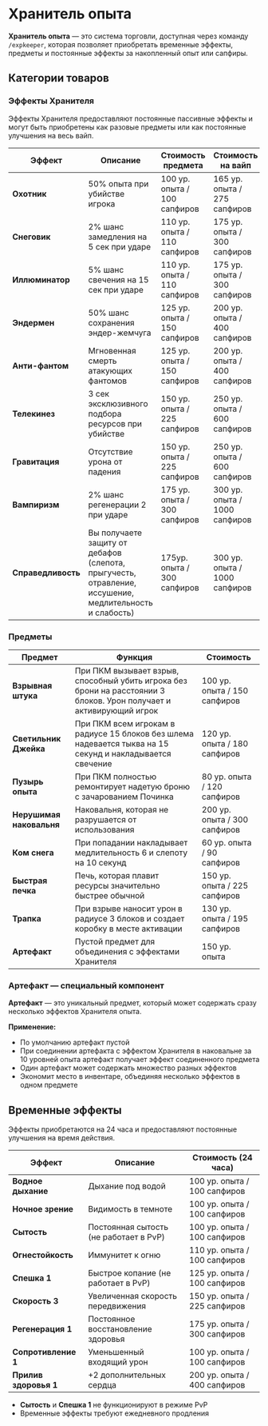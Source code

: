 # Хранитель опыта

**Хранитель опыта** — это система торговли, доступная через команду `/expkeeper`, которая позволяет приобретать временные эффекты, предметы и постоянные эффекты за накопленный опыт или сапфиры.

## Категории товаров

### Эффекты Хранителя

Эффекты Хранителя предоставляют постоянные пассивные эффекты и могут быть приобретены как разовые предметы или как постоянные улучшения на весь вайп.

| Эффект | Описание | Стоимость предмета | Стоимость на вайп |
|--------|----------|-------------------|-------------------|
| **Охотник** | 50% опыта при убийстве игрока | 100 ур. опыта / 100 сапфиров | 165 ур. опыта / 275 сапфиров |
| **Снеговик** | 2% шанс замедления на 5 сек при ударе | 110 ур. опыта / 110 сапфиров | 175 ур. опыта / 300 сапфиров |
| **Иллюминатор** | 5% шанс свечения на 15 сек при ударе | 110 ур. опыта / 110 сапфиров | 175 ур. опыта / 300 сапфиров |
| **Эндермен** | 50% шанс сохранения эндер-жемчуга | 125 ур. опыта / 150 сапфиров | 200 ур. опыта / 400 сапфиров |
| **Анти-фантом** | Мгновенная смерть атакующих фантомов | 125 ур. опыта / 150 сапфиров | 200 ур. опыта / 400 сапфиров |
| **Телекинез** | 3 сек эксклюзивного подбора ресурсов при убийстве | 150 ур. опыта / 225 сапфиров | 250 ур. опыта / 600 сапфиров |
| **Гравитация** | Отсутствие урона от падения | 150 ур. опыта / 225 сапфиров | 250 ур. опыта / 600 сапфиров |
| **Вампиризм** | 2% шанс регенерации 2 при ударе | 175 ур. опыта / 300 сапфиров | 300 ур. опыта / 1000 сапфиров |
| **Справедливость** | Вы получаете защиту от дебафов (слепота, прыгучесть, отравление, иссушение, медлительность и слабость) | 175ур. опыта / 300 сапфиров | 300 ур. опыта / 1000 сапфиров |

### Предметы

| Предмет | Функция | Стоимость |
|---------|---------|-----------|
| **Взрывная штука** | При ПКМ вызывает взрыв, способный убить игрока без брони на расстоянии 3 блоков. Урон получает и активирующий игрок | 100 ур. опыта / 150 сапфиров |
| **Светильник Джейка** | При ПКМ всем игрокам в радиусе 15 блоков без шлема надевается тыква на 15 секунд и накладывается свечение | 120 ур. опыта / 180 сапфиров |
| **Пузырь опыта** | При ПКМ полностью ремонтирует надетую броню с зачарованием Починка | 80 ур. опыта / 120 сапфиров |
| **Нерушимая наковальня** | Наковальня, которая не разрушается от использования | 200 ур. опыта / 300 сапфиров |
| **Ком снега** | При попадании накладывает медлительность 6 и слепоту на 10 секунд | 60 ур. опыта / 90 сапфиров |
| **Быстрая печка** | Печь, которая плавит ресурсы значительно быстрее обычной | 150 ур. опыта / 225 сапфиров |
| **Трапка** | При взрыве наносит урон в радиусе 3 блоков и создает коробку в месте активации | 130 ур. опыта / 195 сапфиров |
| **Артефакт** | Пустой предмет для объединения с эффектами Хранителя | 150 ур. опыта |

### Артефакт — специальный компонент

**Артефакт** — это уникальный предмет, который может содержать сразу несколько эффектов Хранителя опыта. 

**Применение:**
- По умолчанию артефакт пустой
- При соединении артефакта с эффектом Хранителя в наковальне за 10 уровней опыта артефакт получает эффект соединенного предмета
- Один артефакт может содержать множество разных эффектов
- Экономит место в инвентаре, объединяя несколько эффектов в одном предмете

## Временные эффекты

Эффекты приобретаются на 24 часа и предоставляют постоянные улучшения на время действия.

| Эффект | Описание | Стоимость (24 часа) |
|--------|----------|---------------------|
| **Водное дыхание** | Дыхание под водой | 100 ур. опыта / 100 сапфиров |
| **Ночное зрение** | Видимость в темноте | 100 ур. опыта / 100 сапфиров |
| **Сытость** | Постоянная сытость (не работает в PvP) | 100 ур. опыта / 100 сапфиров |
| **Огнестойкость** | Иммунитет к огню | 110 ур. опыта / 100 сапфиров |
| **Спешка 1** | Быстрое копание (не работает в PvP) | 125 ур. опыта / 100 сапфиров |
| **Скорость 3** | Увеличенная скорость передвижения | 150 ур. опыта / 225 сапфиров |
| **Регенерация 1** | Постоянное восстановление здоровья | 175 ур. опыта / 300 сапфиров |
| **Сопротивление 1** | Уменьшенный входящий урон | 100 ур. опыта / 100 сапфиров |
| **Прилив здоровья 1** | +2 дополнительных сердца | 200 ур. опыта / 400 сапфиров |

- **Сытость** и **Спешка 1** не функционируют в режиме PvP
- Временные эффекты требуют ежедневного продления
